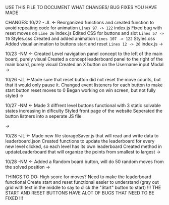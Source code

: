 USE THIS FILE TO DOCUMENT WHAT CHANGES/ BUG FIXES YOU HAVE MADE

CHANGES:
10/22 - JL
<- Reorganized functions and created function to avoid repeating code for animation `Lines 97 -> 122` index.js
Fixed bug with reset moves on `Line 26` index.js
Edited CSS for buttons and slot `Lines 57 -> 70` Styles.css
Created and added animation `Lines 107 -> 122` Styles.css
Added visual animation to buttons start and reset `Lines 12 -> 26` index.js
->

10/23 -NM
<-
Created Level navigation panel concept to the left of the main board, purely visual
Created a concept leaderboard panel to the right of the main board, purely visual
Created an X button on the Username input Modal
->

10/26 -JL
<-Made sure that reset button did not reset the move counts, but that it would only pause it. Changed event listeners for each button to make start button reset moves to 0
Began working on win screen, but not fully styled
->

10/27 -NM
<-
Made 3 diffrent level buttons functional with 3 static solvable states increasing in dificulty
Styled front page of the website
Seperated the button listners into a seperate JS file

->

10/28 -JL
<- Made new file storageSaver.js that will read and write data to leaderboard.json
Created functions to update the leaderboard for every new level clicked, so each level has its own leaderboard
Created method in updateLeaderboard that will organize the points from smallest to largest
->

10/28 -NM
<-
Added a Random board button, will do 50 random moves from the solved position
->

THINGS TO DO:
High score for moves?
Need to make the leaderboard functional
Create start and reset functional easier to understand (gray out grid with text in the middle to say to click the "Start" button to start)
!!! THE START AND RESET BUTTONS HAVE ALOT OF BUGS THAT NEED TO BE FIXED !!!
